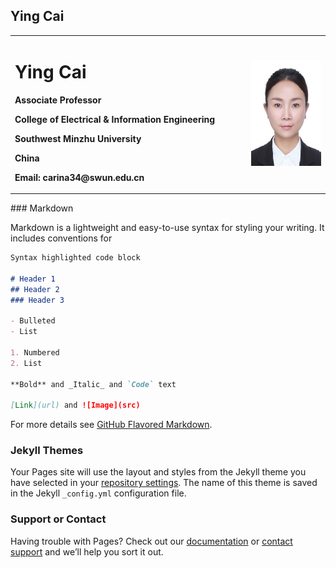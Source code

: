 ## Ying Cai
<table border="0">
  <tr>
    <td width="75%">
      <h1>Ying Cai</h1>
      <p><b>Associate Professor</b></p>
      <p><b>College of Electrical & Information Engineering</b></p>
      <p><b>Southwest Minzhu University</b></p>
      <p><b>China</b></p>
      <p><b>Email: carina34@swun.edu.cn</b></p>
    </td>
    <td width="25%">
      <img src="/民大.jpg" width="100%"> 
    </td>
  </tr>
</table>
### Markdown

Markdown is a lightweight and easy-to-use syntax for styling your writing. It includes conventions for

```markdown
Syntax highlighted code block

# Header 1
## Header 2
### Header 3

- Bulleted
- List

1. Numbered
2. List

**Bold** and _Italic_ and `Code` text

[Link](url) and ![Image](src)
```

For more details see [GitHub Flavored Markdown](https://guides.github.com/features/mastering-markdown/).

### Jekyll Themes

Your Pages site will use the layout and styles from the Jekyll theme you have selected in your [repository settings](https://github.com/carina34/carina34.github.io/settings). The name of this theme is saved in the Jekyll `_config.yml` configuration file.

### Support or Contact

Having trouble with Pages? Check out our [documentation](https://help.github.com/categories/github-pages-basics/) or [contact support](https://github.com/contact) and we’ll help you sort it out.
